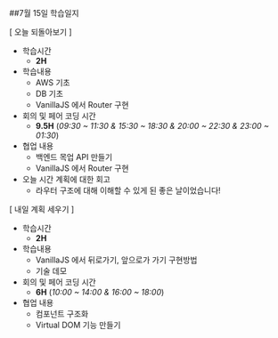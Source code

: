 ##7월 15일 학습일지

[ 오늘 되돌아보기 ]

- 학습시간
  - **2H**
- 학습내용
  - AWS 기초
  - DB 기초
  - VanillaJS 에서 Router 구현
- 회의 및 페어 코딩 시간
  - **9.5H** (_09:30 ~ 11:30 & 15:30 ~ 18:30 & 20:00 ~ 22:30 & 23:00 ~ 01:30_)
- 협업 내용
  - 백엔드 목업 API 만들기
  - VanillaJS 에서 Router 구현
- 오늘 시간 계획에 대한 회고
  - 라우터 구조에 대해 이해할 수 있게 된 좋은 날이었습니다!

[ 내일 계획 세우기 ]

- 학습시간
  - **2H**
- 학습내용
  - VanillaJS 에서 뒤로가기, 앞으로가 가기 구현방법
  - 기술 데모
- 회의 및 페어 코딩 시간
  - **6H** (_10:00 ~ 14:00 & 16:00 ~ 18:00_)
- 협업 내용
  - 컴포넌트 구조화
  - Virtual DOM 기능 만들기
